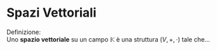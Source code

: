 # Spazi Vettoriali

Definizione:  
Uno **spazio vettoriale** su un campo $\mathbb{K}$ è una struttura $(V, +, \cdot)$ tale che...
